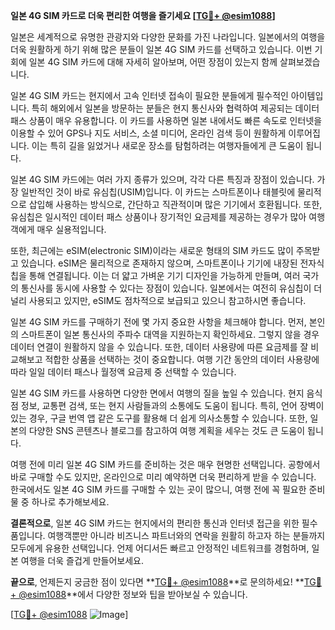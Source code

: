 **일본 4G SIM 카드로 더욱 편리한 여행을 즐기세요 [[TG💪+ @esim1088](https://t.me/s/esim1088)]**

일본은 세계적으로 유명한 관광지와 다양한 문화를 가진 나라입니다. 일본에서의 여행을 더욱 원활하게 하기 위해 많은 분들이 일본 4G SIM 카드를 선택하고 있습니다. 이번 기회에 일본 4G SIM 카드에 대해 자세히 알아보며, 어떤 장점이 있는지 함께 살펴보겠습니다.

일본 4G SIM 카드는 현지에서 고속 인터넷 접속이 필요한 분들에게 필수적인 아이템입니다. 특히 해외에서 일본을 방문하는 분들은 현지 통신사와 협력하여 제공되는 데이터 패스 상품이 매우 유용합니다. 이 카드를 사용하면 일본 내에서도 빠른 속도로 인터넷을 이용할 수 있어 GPS나 지도 서비스, 소셜 미디어, 온라인 검색 등이 원활하게 이루어집니다. 이는 특히 길을 잃었거나 새로운 장소를 탐험하려는 여행자들에게 큰 도움이 됩니다.

일본 4G SIM 카드에는 여러 가지 종류가 있으며, 각각 다른 특징과 장점이 있습니다. 가장 일반적인 것이 바로 유심칩(USIM)입니다. 이 카드는 스마트폰이나 태블릿에 물리적으로 삽입해 사용하는 방식으로, 간단하고 직관적이며 많은 기기에서 호환됩니다. 또한, 유심칩은 일시적인 데이터 패스 상품이나 장기적인 요금제를 제공하는 경우가 많아 여행객에게 매우 실용적입니다.

또한, 최근에는 eSIM(electronic SIM)이라는 새로운 형태의 SIM 카드도 많이 주목받고 있습니다. eSIM은 물리적으로 존재하지 않으며, 스마트폰이나 기기에 내장된 전자식 칩을 통해 연결됩니다. 이는 더 얇고 가벼운 기기 디자인을 가능하게 만들며, 여러 국가의 통신사를 동시에 사용할 수 있다는 장점이 있습니다. 일본에서는 여전히 유심칩이 더 널리 사용되고 있지만, eSIM도 점차적으로 보급되고 있으니 참고하시면 좋습니다.

일본 4G SIM 카드를 구매하기 전에 몇 가지 중요한 사항을 체크해야 합니다. 먼저, 본인의 스마트폰이 일본 통신사의 주파수 대역을 지원하는지 확인하세요. 그렇지 않을 경우 데이터 연결이 원활하지 않을 수 있습니다. 또한, 데이터 사용량에 따른 요금제를 잘 비교해보고 적합한 상품을 선택하는 것이 중요합니다. 여행 기간 동안의 데이터 사용량에 따라 일일 데이터 패스나 월정액 요금제 중 선택할 수 있습니다.

일본 4G SIM 카드를 사용하면 다양한 면에서 여행의 질을 높일 수 있습니다. 현지 음식점 정보, 교통편 검색, 또는 현지 사람들과의 소통에도 도움이 됩니다. 특히, 언어 장벽이 있는 경우, 구글 번역 앱 같은 도구를 활용해 더 쉽게 의사소통할 수 있습니다. 또한, 일본의 다양한 SNS 콘텐츠나 블로그를 참고하여 여행 계획을 세우는 것도 큰 도움이 됩니다.

여행 전에 미리 일본 4G SIM 카드를 준비하는 것은 매우 현명한 선택입니다. 공항에서 바로 구매할 수도 있지만, 온라인으로 미리 예약하면 더욱 편리하게 받을 수 있습니다. 한국에서도 일본 4G SIM 카드를 구매할 수 있는 곳이 많으니, 여행 전에 꼭 필요한 준비물 중 하나로 추가해보세요.

**결론적으로**, 일본 4G SIM 카드는 현지에서의 편리한 통신과 인터넷 접근을 위한 필수품입니다. 여행객뿐만 아니라 비즈니스 파트너와의 연락을 원활히 하고자 하는 분들까지 모두에게 유용한 선택입니다. 언제 어디서든 빠르고 안정적인 네트워크를 경험하며, 일본 여행을 더욱 즐겁게 만들어보세요.

**끝으로**, 언제든지 궁금한 점이 있다면 **[TG💪+ @esim1088](https://t.me/s/esim1088)**로 문의하세요! **[TG💪+ @esim1088](https://t.me/s/esim1088)**에서 다양한 정보와 팁을 받아보실 수 있습니다. 

[[TG💪+ @esim1088](https://t.me/s/esim1088) ![Image](https://i.postimg.cc/Y0z9fWf4/image.png)]